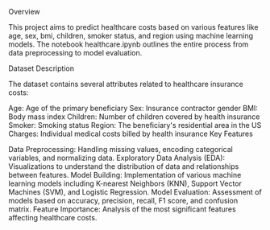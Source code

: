 Overview

This project aims to predict healthcare costs based on various features like age, sex, bmi, children, smoker status, and region using machine learning models. The notebook healthcare.ipynb outlines the entire process from data preprocessing to model evaluation.

Dataset Description

The dataset contains several attributes related to healthcare insurance costs:

Age: Age of the primary beneficiary
Sex: Insurance contractor gender
BMI: Body mass index
Children: Number of children covered by health insurance
Smoker: Smoking status
Region: The beneficiary's residential area in the US
Charges: Individual medical costs billed by health insurance
Key Features

Data Preprocessing: Handling missing values, encoding categorical variables, and normalizing data.
Exploratory Data Analysis (EDA): Visualizations to understand the distribution of data and relationships between features.
Model Building: Implementation of various machine learning models including K-nearest Neighbors (KNN), Support Vector Machines (SVM), and Logistic Regression.
Model Evaluation: Assessment of models based on accuracy, precision, recall, F1 score, and confusion matrix.
Feature Importance: Analysis of the most significant features affecting healthcare costs.
